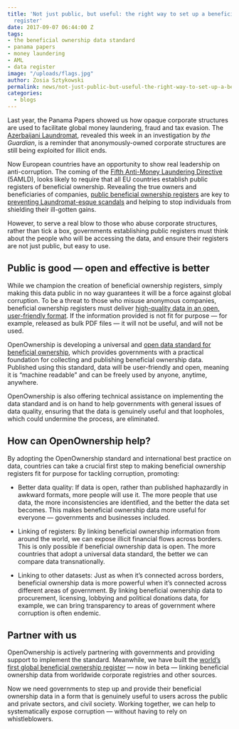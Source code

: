 ```yaml
---
title: 'Not just public, but useful: the right way to set up a beneficial ownership
  register'
date: 2017-09-07 06:44:00 Z
tags:
- the beneficial ownership data standard
- panama papers
- money laundering
- AML
- data register
image: "/uploads/flags.jpg"
author: Zosia Sztykowski
permalink: news/not-just-public-but-useful-the-right-way-to-set-up-a-beneficial-ownership-register/
categories:
  - blogs
---
```


Last year, the Panama Papers showed us how opaque corporate structures are used to facilitate global money laundering, fraud and tax evasion. The [Azerbaijani Laundromat](https://www.theguardian.com/world/2017/sep/04/uk-at-centre-of-secret-3bn-azerbaijani-money-laundering-and-lobbying-scheme), revealed this week in an investigation by *the Guardian*, is a reminder that anonymously-owned corporate structures are still being exploited for illicit ends.

Now European countries have an opportunity to show real leadership on anti-corruption. The coming of the [Fifth Anti-Money Laundering Directive](https://www.int-comp.com/ict-views/posts/2017/04/10/five-key-points-of-the-upcoming-fifth-anti-money-laundering-directive-(5amld)/) (5AMLD), looks likely to require that all EU countries establish public registers of beneficial ownership. Revealing the true owners and beneficiaries of companies, [public beneficial ownership registers](https://openownership.org/uploads/The%20case%20for%20public%20beneficial%20ownership.pdf) are key to [preventing Laundromat-esque scandals](https://transparency.eu/how-can-the-eu-stop-another-azerbaijani-laundromat-scheme/) and helping to stop individuals from shielding their ill-gotten gains.

However, to serve a real blow to those who abuse corporate structures, rather than tick a box, governments establishing public registers must think about the people who will be accessing the data, and ensure their registers are not just public, but easy to use.

## Public is good — open and effective is better

While we champion the creation of beneficial ownership registers, simply making this data public in no way guarantees it will be a force against global corruption. To be a threat to those who misuse anonymous companies, beneficial ownership registers must deliver [high-quality data in an open, user-friendly format](https://openownership.org/uploads/Briefing%20on%20beneficial%20ownership%20as%20open%20data.pdf). If the information provided is not fit for purpose — for example, released as bulk PDF files — it will not be useful, and will not be used.

OpenOwnership is developing a universal and [open data standard for beneficial ownership](https://openownership.org/news/the-beneficial-ownership-data-standard-is-now-in-beta/), which provides governments with a practical foundation for collecting and publishing beneficial ownership data. Published using this standard, data will be user-friendly and open, meaning it is “machine readable” and can be freely used by anyone, anytime, anywhere.

OpenOwnership is also offering technical assistance on implementing the data standard and is on hand to help governments with general issues of data quality, ensuring that the data is genuinely useful and that loopholes, which could undermine the process, are eliminated.

## How can OpenOwnership help?

By adopting the OpenOwnership standard and international best practice on data, countries can take a crucial first step to making beneficial ownership registers fit for purpose for tackling corruption, promoting:

* Better data quality: If data is open, rather than published haphazardly in awkward formats, more people will use it. The more people that use data, the more inconsistencies are identified, and the better the data set becomes. This makes beneficial ownership data more useful for everyone — governments and businesses included.

* Linking of registers: By linking beneficial ownership information from around the world, we can expose illicit financial flows across borders. This is only possible if beneficial ownership data is open. The more countries that adopt a universal data standard, the better we can compare data transnationally.

* Linking to other datasets: Just as when it’s connected across borders, beneficial ownership data is more powerful when it’s connected across different areas of government. By linking beneficial ownership data to procurement, licensing, lobbying and political donations data, for example, we can bring transparency to areas of government where corruption is often endemic.

## Partner with us

OpenOwnership is actively partnering with governments and providing support to implement the standard. Meanwhile, we have built the [world’s first global beneficial ownership register](https://register.openownership.org/) — now in beta — linking beneficial ownership data from worldwide corporate registries and other sources.

Now we need governments to step up and provide their beneficial ownership data in a form that is genuinely useful to users across the public and private sectors, and civil society. Working together, we can help to systematically expose corruption — without having to rely on whistleblowers.
